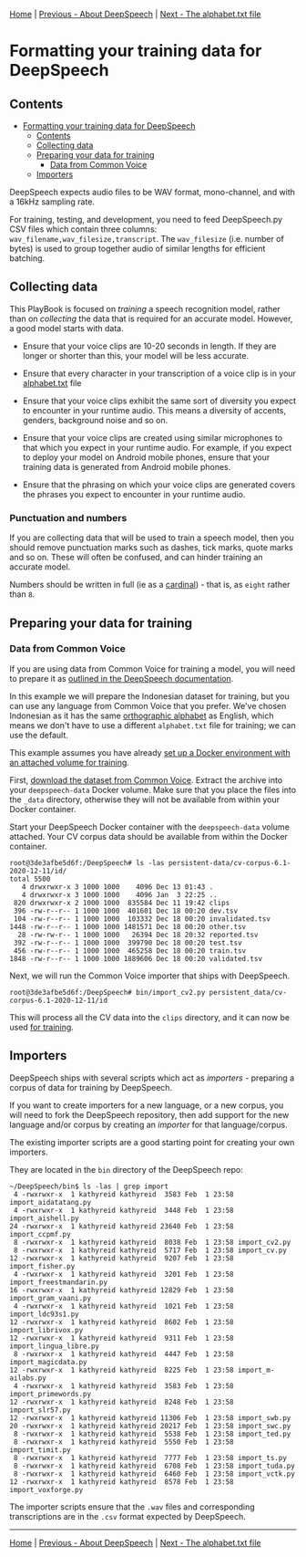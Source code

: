 [Home](README.md) | [Previous - About DeepSpeech](DEEPSPEECH.md) | [Next - The alphabet.txt file](ALPHABET.md)

# Formatting your training data for DeepSpeech

## Contents

- [Formatting your training data for DeepSpeech](#formatting-your-training-data-for-deepspeech)
  * [Contents](#contents)
  * [Collecting data](#collecting-data)
  * [Preparing your data for training](#preparing-your-data-for-training)
    + [Data from Common Voice](#data-from-common-voice)
  * [Importers](#importers)

DeepSpeech expects audio files to be WAV format, mono-channel, and with a 16kHz sampling rate.

For training, testing, and development, you need to feed DeepSpeech.py CSV files which contain three columns: `wav_filename,wav_filesize,transcript`. The `wav_filesize` (i.e. number of bytes) is used to group together audio of similar lengths for efficient batching.

## Collecting data

This PlayBook is focused on _training_ a speech recognition model, rather than on _collecting_ the data that is required for an accurate model. However, a good model starts with data.

* Ensure that your voice clips are 10-20 seconds in length. If they are longer or shorter than this, your model will be less accurate.

* Ensure that every character in your transcription of a voice clip is in your [alphabet.txt](ALPHABET.md) file

* Ensure that your voice clips exhibit the same sort of diversity you expect to encounter in your runtime audio. This means a diversity of accents, genders, background noise and so on.

* Ensure that your voice clips are created using similar microphones to that which you expect in your runtime audio. For example, if you expect to deploy your model on Android mobile phones, ensure that your training data is generated from Android mobile phones.

* Ensure that the phrasing on which your voice clips are generated covers the phrases you expect to encounter in your runtime audio.

### Punctuation and numbers

If you are collecting data that will be used to train a speech model, then you should remove punctuation marks such as dashes, tick marks, quote marks and so on. These will often be confused, and can hinder training an accurate model.

Numbers should be written in full (ie as a [cardinal](https://en.wikipedia.org/wiki/Cardinal_numeral)) - that is, as `eight` rather than `8`.

## Preparing your data for training

### Data from Common Voice

If you are using data from Common Voice for training a model, you will need to prepare it as [outlined in the DeepSpeech documentation](https://deepspeech.readthedocs.io/en/master/TRAINING.html#common-voice-training-data).

In this example we will prepare the Indonesian dataset for training, but you can use any language from Common Voice that you prefer. We've chosen Indonesian as it has the same [orthographic alphabet](ALPHABET.md) as English, which means we don't have to use a different `alphabet.txt` file for training; we can use the default.

This example assumes you have already [set up a Docker environment with an attached volume for training](TRAINING.md).

First, [download the dataset from Common Voice](https://commonvoice.mozilla.org/en/datasets). Extract the archive into your `deepspeech-data` Docker volume. Make sure that you place the files into the `_data` directory, otherwise they will not be available from within your Docker container.

Start your DeepSpeech Docker container with the `deepspeech-data` volume attached. Your CV corpus data should be available from within the Docker container.

 ```
 root@3de3afbe5d6f:/DeepSpeech# ls -las persistent-data/cv-corpus-6.1-2020-12-11/id/
 total 5500
    4 drwxrwxr-x 3 1000 1000    4096 Dec 13 01:43 .
    4 drwxrwxr-x 3 1000 1000    4096 Jan  3 22:25 ..
  820 drwxrwxr-x 2 1000 1000  835584 Dec 11 19:42 clips
  396 -rw-r--r-- 1 1000 1000  401601 Dec 18 00:20 dev.tsv
  104 -rw-r--r-- 1 1000 1000  103332 Dec 18 00:20 invalidated.tsv
 1448 -rw-r--r-- 1 1000 1000 1481571 Dec 18 00:20 other.tsv
   28 -rw-rw-r-- 1 1000 1000   26394 Dec 18 20:32 reported.tsv
  392 -rw-r--r-- 1 1000 1000  399790 Dec 18 00:20 test.tsv
  456 -rw-r--r-- 1 1000 1000  465258 Dec 18 00:20 train.tsv
 1848 -rw-r--r-- 1 1000 1000 1889606 Dec 18 00:20 validated.tsv
```

Next, we will run the Common Voice importer that ships with DeepSpeech.

```
root@3de3afbe5d6f:/DeepSpeech# bin/import_cv2.py persistent_data/cv-corpus-6.1-2020-12-11/id
```

This will process all the CV data into the `clips` directory, and it can now be used [for training](TRAINING.md).

## Importers

DeepSpeech ships with several scripts which act as _importers_ - preparing a corpus of data for training by DeepSpeech.

If you want to create importers for a new language, or a new corpus, you will need to fork the DeepSpeech repository, then add support for the new language and/or corpus by creating an _importer_ for that language/corpus.

The existing importer scripts are a good starting point for creating your own importers.

They are located in the `bin` directory of the DeepSpeech repo:

```
~/DeepSpeech/bin$ ls -las | grep import
 4 -rwxrwxr-x  1 kathyreid kathyreid  3583 Feb  1 23:58 import_aidatatang.py
 4 -rwxrwxr-x  1 kathyreid kathyreid  3448 Feb  1 23:58 import_aishell.py
24 -rwxrwxr-x  1 kathyreid kathyreid 23640 Feb  1 23:58 import_ccpmf.py
 8 -rwxrwxr-x  1 kathyreid kathyreid  8038 Feb  1 23:58 import_cv2.py
 8 -rwxrwxr-x  1 kathyreid kathyreid  5717 Feb  1 23:58 import_cv.py
12 -rwxrwxr-x  1 kathyreid kathyreid  9207 Feb  1 23:58 import_fisher.py
 4 -rwxrwxr-x  1 kathyreid kathyreid  3201 Feb  1 23:58 import_freestmandarin.py
16 -rwxrwxr-x  1 kathyreid kathyreid 12829 Feb  1 23:58 import_gram_vaani.py
 4 -rwxrwxr-x  1 kathyreid kathyreid  1021 Feb  1 23:58 import_ldc93s1.py
12 -rwxrwxr-x  1 kathyreid kathyreid  8602 Feb  1 23:58 import_librivox.py
12 -rwxrwxr-x  1 kathyreid kathyreid  9311 Feb  1 23:58 import_lingua_libre.py
 8 -rwxrwxr-x  1 kathyreid kathyreid  4447 Feb  1 23:58 import_magicdata.py
12 -rwxrwxr-x  1 kathyreid kathyreid  8225 Feb  1 23:58 import_m-ailabs.py
 4 -rwxrwxr-x  1 kathyreid kathyreid  3583 Feb  1 23:58 import_primewords.py
12 -rwxrwxr-x  1 kathyreid kathyreid  8248 Feb  1 23:58 import_slr57.py
12 -rwxrwxr-x  1 kathyreid kathyreid 11306 Feb  1 23:58 import_swb.py
20 -rwxrwxr-x  1 kathyreid kathyreid 20217 Feb  1 23:58 import_swc.py
 8 -rwxrwxr-x  1 kathyreid kathyreid  5538 Feb  1 23:58 import_ted.py
 8 -rwxrwxr-x  1 kathyreid kathyreid  5550 Feb  1 23:58 import_timit.py
 8 -rwxrwxr-x  1 kathyreid kathyreid  7777 Feb  1 23:58 import_ts.py
 8 -rwxrwxr-x  1 kathyreid kathyreid  6708 Feb  1 23:58 import_tuda.py
 8 -rwxrwxr-x  1 kathyreid kathyreid  6460 Feb  1 23:58 import_vctk.py
12 -rwxrwxr-x  1 kathyreid kathyreid  8578 Feb  1 23:58 import_voxforge.py
```

The importer scripts ensure that the `.wav` files and corresponding transcriptions are in the `.csv` format expected by DeepSpeech.

---

[Home](README.md) | [Previous - About DeepSpeech](DEEPSPEECH.md) | [Next - The alphabet.txt file](ALPHABET.md)

